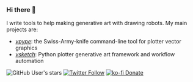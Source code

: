 ### Hi there 👋

I write tools to help making generative art with drawing robots. My main projects are:
- [*vpype*](https://github.com/abey79/vpype): the Swiss-Army-knife command-line tool for plotter vector graphics
- [*vsketch*](https://github.com/abey79/vsketch): Python plotter generative art framework and workflow automation


![GitHub User's stars](https://img.shields.io/github/stars/abey79?style=social)
[![Twitter Follow](https://img.shields.io/twitter/follow/abey79?style=social)](https://twitter.com/abey79)
[![ko-fi Donate](https://img.shields.io/badge/ko--fi-donate-yellow?style=social&logo=ko-fi)](https://ko-fi.com/abey79)

